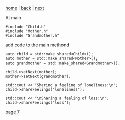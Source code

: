 [home](./page01.md) | [back](./page05.md) | [next](./page07.md)

At main
```
#include "Child.h"
#include "Mother.h"
#include "Grandmother.h"
```
add code to the main methond
```
auto child = std::make_shared<Child>();
auto mother = std::make_shared<Mother>();
auto grandmother = std::make_shared<Grandmother>();

child->setNext(mother);
mother->setNext(grandmother);

std::cout << "Sharing a feeling of loneliness:\n";
child->shareFeelings("loneliness");

std::cout << "\nSharing a feeling of loss:\n";
child->shareFeelings("loss");
```


[page 7](./page07.md)
